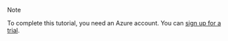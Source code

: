 > [!NOTE]
> To complete this tutorial, you need an Azure account. You can <a href="https://www.azure.cn/pricing/1rmb-trial/" target="_blank">sign up for a trial</a>.
> 
>
